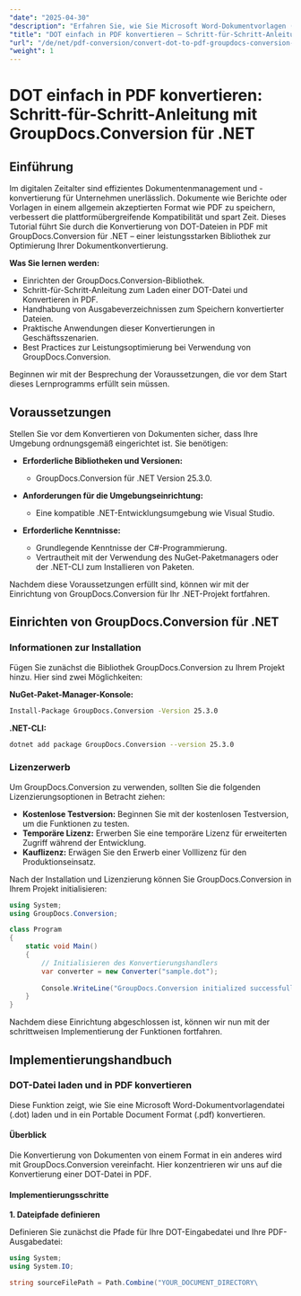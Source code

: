 ```yaml
---
"date": "2025-04-30"
"description": "Erfahren Sie, wie Sie Microsoft Word-Dokumentvorlagen (.dot) mit GroupDocs.Conversion für .NET in PDF konvertieren. Folgen Sie dieser Schritt-für-Schritt-Anleitung für eine reibungslose Dokumentkonvertierung."
"title": "DOT einfach in PDF konvertieren – Schritt-für-Schritt-Anleitung mit GroupDocs.Conversion für .NET"
"url": "/de/net/pdf-conversion/convert-dot-to-pdf-groupdocs-conversion-net/"
"weight": 1
---
```


# DOT einfach in PDF konvertieren: Schritt-für-Schritt-Anleitung mit GroupDocs.Conversion für .NET

## Einführung

Im digitalen Zeitalter sind effizientes Dokumentenmanagement und -konvertierung für Unternehmen unerlässlich. Dokumente wie Berichte oder Vorlagen in einem allgemein akzeptierten Format wie PDF zu speichern, verbessert die plattformübergreifende Kompatibilität und spart Zeit. Dieses Tutorial führt Sie durch die Konvertierung von DOT-Dateien in PDF mit GroupDocs.Conversion für .NET – einer leistungsstarken Bibliothek zur Optimierung Ihrer Dokumentkonvertierung.

**Was Sie lernen werden:**
- Einrichten der GroupDocs.Conversion-Bibliothek.
- Schritt-für-Schritt-Anleitung zum Laden einer DOT-Datei und Konvertieren in PDF.
- Handhabung von Ausgabeverzeichnissen zum Speichern konvertierter Dateien.
- Praktische Anwendungen dieser Konvertierungen in Geschäftsszenarien.
- Best Practices zur Leistungsoptimierung bei Verwendung von GroupDocs.Conversion.

Beginnen wir mit der Besprechung der Voraussetzungen, die vor dem Start dieses Lernprogramms erfüllt sein müssen.

## Voraussetzungen

Stellen Sie vor dem Konvertieren von Dokumenten sicher, dass Ihre Umgebung ordnungsgemäß eingerichtet ist. Sie benötigen:

- **Erforderliche Bibliotheken und Versionen:** 
  - GroupDocs.Conversion für .NET Version 25.3.0.
  
- **Anforderungen für die Umgebungseinrichtung:**
  - Eine kompatible .NET-Entwicklungsumgebung wie Visual Studio.
  
- **Erforderliche Kenntnisse:**
  - Grundlegende Kenntnisse der C#-Programmierung.
  - Vertrautheit mit der Verwendung des NuGet-Paketmanagers oder der .NET-CLI zum Installieren von Paketen.

Nachdem diese Voraussetzungen erfüllt sind, können wir mit der Einrichtung von GroupDocs.Conversion für Ihr .NET-Projekt fortfahren.

## Einrichten von GroupDocs.Conversion für .NET

### Informationen zur Installation

Fügen Sie zunächst die Bibliothek GroupDocs.Conversion zu Ihrem Projekt hinzu. Hier sind zwei Möglichkeiten:

**NuGet-Paket-Manager-Konsole:**
```bash
Install-Package GroupDocs.Conversion -Version 25.3.0
```

**\.NET-CLI:**
```bash
dotnet add package GroupDocs.Conversion --version 25.3.0
```

### Lizenzerwerb

Um GroupDocs.Conversion zu verwenden, sollten Sie die folgenden Lizenzierungsoptionen in Betracht ziehen:
- **Kostenlose Testversion:** Beginnen Sie mit der kostenlosen Testversion, um die Funktionen zu testen.
- **Temporäre Lizenz:** Erwerben Sie eine temporäre Lizenz für erweiterten Zugriff während der Entwicklung.
- **Kauflizenz:** Erwägen Sie den Erwerb einer Volllizenz für den Produktionseinsatz.

Nach der Installation und Lizenzierung können Sie GroupDocs.Conversion in Ihrem Projekt initialisieren:

```csharp
using System;
using GroupDocs.Conversion;

class Program
{
    static void Main()
    {
        // Initialisieren des Konvertierungshandlers
        var converter = new Converter("sample.dot");
        
        Console.WriteLine("GroupDocs.Conversion initialized successfully!");
    }
}
```

Nachdem diese Einrichtung abgeschlossen ist, können wir nun mit der schrittweisen Implementierung der Funktionen fortfahren.

## Implementierungshandbuch

### DOT-Datei laden und in PDF konvertieren

Diese Funktion zeigt, wie Sie eine Microsoft Word-Dokumentvorlagendatei (.dot) laden und in ein Portable Document Format (.pdf) konvertieren.

#### Überblick

Die Konvertierung von Dokumenten von einem Format in ein anderes wird mit GroupDocs.Conversion vereinfacht. Hier konzentrieren wir uns auf die Konvertierung einer DOT-Datei in PDF.

#### Implementierungsschritte

**1. Dateipfade definieren**

Definieren Sie zunächst die Pfade für Ihre DOT-Eingabedatei und Ihre PDF-Ausgabedatei:

```csharp
using System;
using System.IO;

string sourceFilePath = Path.Combine("YOUR_DOCUMENT_DIRECTORY\